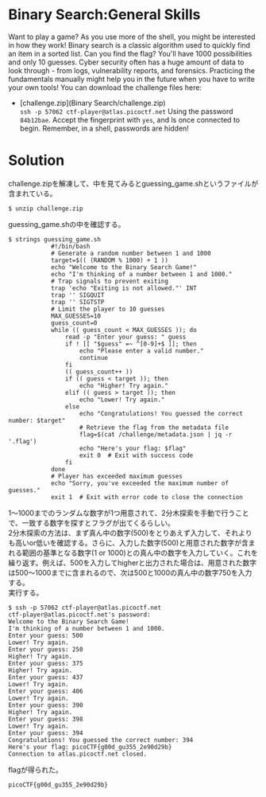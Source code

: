 # Binary Search:General Skills

Want to play a game? As you use more of the shell, you might be interested in how they work! Binary search is a classic algorithm used to quickly find an item in a sorted list. Can you find the flag? You'll have 1000 possibilities and only 10 guesses. Cyber security often has a huge amount of data to look through - from logs, vulnerability reports, and forensics. Practicing the fundamentals manually might help you in the future when you have to write your own tools! You can download the challenge files here:
* [challenge.zip](Binary Search/challenge.zip)  
`ssh -p 57062 ctf-player@atlas.picoctf.net`
Using the password `84b12bae`. Accept the fingerprint with `yes`, and ls once connected to begin. Remember, in a shell, passwords are hidden!

# Solution

challenge.zipを解凍して、中を見てみるとguessing_game.shというファイルが含まれている。
```
$ unzip challenge.zip
```
guessing_game.shの中を確認する。
```
$ strings guessing_game.sh 
            #!/bin/bash
            # Generate a random number between 1 and 1000
            target=$(( (RANDOM % 1000) + 1 ))
            echo "Welcome to the Binary Search Game!"
            echo "I'm thinking of a number between 1 and 1000."
            # Trap signals to prevent exiting
            trap 'echo "Exiting is not allowed."' INT
            trap '' SIGQUIT
            trap '' SIGTSTP
            # Limit the player to 10 guesses
            MAX_GUESSES=10
            guess_count=0
            while (( guess_count < MAX_GUESSES )); do
                read -p "Enter your guess: " guess
                if ! [[ "$guess" =~ ^[0-9]+$ ]]; then
                    echo "Please enter a valid number."
                    continue
                fi
                (( guess_count++ ))
                if (( guess < target )); then
                    echo "Higher! Try again."
                elif (( guess > target )); then
                    echo "Lower! Try again."
                else
                    echo "Congratulations! You guessed the correct number: $target"
                    # Retrieve the flag from the metadata file
                    flag=$(cat /challenge/metadata.json | jq -r '.flag')
                    echo "Here's your flag: $flag"
                    exit 0  # Exit with success code
                fi
            done
            # Player has exceeded maximum guesses
            echo "Sorry, you've exceeded the maximum number of guesses."
            exit 1  # Exit with error code to close the connection
```
1～1000までのランダムな数字が1つ用意されて、2分木探索を手動で行うことで、一致する数字を探すとフラグが出てくるらしい。  
2分木探索の方法は、まず真ん中の数字(500)をとりあえず入力して、それよりも高いor低いを確認する。さらに、入力した数字(500)と用意された数字が含まれる範囲の基準となる数字(1 or 1000)との真ん中の数字を入力していく。これを繰り返す。例えば、500を入力してhigherと出力された場合は、用意された数字は500～1000までに含まれるので、次は500と1000の真ん中の数字750を入力する。  
実行する。
```
$ ssh -p 57062 ctf-player@atlas.picoctf.net
ctf-player@atlas.picoctf.net's password: 
Welcome to the Binary Search Game!
I'm thinking of a number between 1 and 1000.
Enter your guess: 500
Lower! Try again.
Enter your guess: 250
Higher! Try again.
Enter your guess: 375
Higher! Try again.
Enter your guess: 437
Lower! Try again.
Enter your guess: 406
Lower! Try again.
Enter your guess: 390
Higher! Try again.
Enter your guess: 398
Lower! Try again.
Enter your guess: 394 
Congratulations! You guessed the correct number: 394
Here's your flag: picoCTF{g00d_gu355_2e90d29b}
Connection to atlas.picoctf.net closed.
```
flagが得られた。

`picoCTF{g00d_gu355_2e90d29b}`
